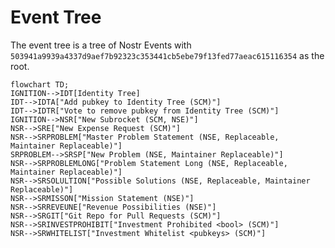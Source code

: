 # Event Tree
The event tree is a tree of Nostr Events with `503941a9939a4337d9aef7b92323c353441cb5ebe79f13fed77aeac615116354` as the root.


```mermaid
flowchart TD;
IGNITION-->IDT[Identity Tree]
IDT-->IDTA["Add pubkey to Identity Tree (SCM)"]
IDT-->IDTR["Vote to remove pubkey from Identity Tree (SCM)"]
IGNITION-->NSR["New Subrocket (SCM, NSE)"]
NSR-->SRE["New Expense Request (SCM)"]
NSR-->SRPROBLEM["Master Problem Statement (NSE, Replaceable, Maintainer Replaceable)"]
SRPROBLEM-->SRSP["New Problem (NSE, Maintainer Replaceable)"]
NSR-->SRPROBLEMLONG["Problem Statement Long (NSE, Replaceable, Maintainer Replaceable)"]
NSR-->SRSOLULTION["Possible Solutions (NSE, Replaceable, Maintainer Replaceable)"]
NSR-->SRMISSON["Mission Statement (NSE)"]
NSR-->SRREVEUNE["Revenue Possibilities (NSE)"]
NSR-->SRGIT["Git Repo for Pull Requests (SCM)"]
NSR-->SRINVESTPROHIBIT["Investment Prohibited <bool> (SCM)"]
NSR-->SRWHITELIST["Investment Whitelist <pubkeys> (SCM)"]
```
